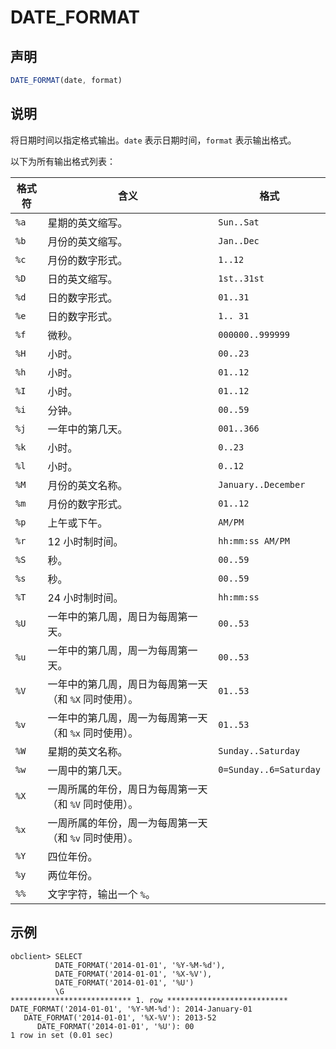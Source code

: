 DATE_FORMAT
================================



声明
-----------------------

```javascript
DATE_FORMAT(date, format)
```



说明
-----------------------

将日期时间以指定格式输出。`date` 表示日期时间，`format` 表示输出格式。

以下为所有输出格式列表：


| 格式符  |               含义               |           格式           |
|------|--------------------------------|------------------------|
| `%a` | 星期的英文缩写。                       | `Sun..Sat`             |
| `%b` | 月份的英文缩写。                       | `Jan..Dec`             |
| `%c` | 月份的数字形式。                       | `1..12`                |
| `%D` | 日的英文缩写。                        | `1st..31st`            |
| `%d` | 日的数字形式。                        | `01..31`               |
| `%e` | 日的数字形式。                        | `1.. 31`               |
| `%f` | 微秒。                            | `000000..999999`       |
| `%H` | 小时。                            | `00..23`               |
| `%h` | 小时。                            | `01..12`               |
| `%I` | 小时。                            | `01..12`               |
| `%i` | 分钟。                            | `00..59`               |
| `%j` | 一年中的第几天。                       | `001..366`             |
| `%k` | 小时。                            | `0..23`                |
| `%l` | 小时。                            | `0..12`                |
| `%M` | 月份的英文名称。                       | `January..December`    |
| `%m` | 月份的数字形式。                       | `01..12`               |
| `%p` | 上午或下午。                         | `AM/PM`                |
| `%r` | 12 小时制时间。                      | `hh:mm:ss AM/PM`       |
| `%S` | 秒。                             | `00..59`               |
| `%s` | 秒。                             | `00..59`               |
| `%T` | 24 小时制时间。                      | `hh:mm:ss`             |
| `%U` | 一年中的第几周，周日为每周第一天。              | `00..53`               |
| `%u` | 一年中的第几周，周一为每周第一天。              | `00..53`               |
| `%V` | 一年中的第几周，周日为每周第一天（和 `%X` 同时使用）。 | `01..53`               |
| `%v` | 一年中的第几周，周一为每周第一天（和 `%x` 同时使用）。 | `01..53`               |
| `%W` | 星期的英文名称。                       | `Sunday..Saturday`     |
| `%w` | 一周中的第几天。                       | `0=Sunday..6=Saturday` |
| `%X` | 一周所属的年份，周日为每周第一天（和 `%V` 同时使用）。 |                        |
| `%x` | 一周所属的年份，周一为每周第一天（和 `%v` 同时使用）。 |                        |
| `%Y` | 四位年份。                          |                        |
| `%y` | 两位年份。                          |                        |
| `%%` | 文字字符，输出一个 `%`。                 |                        |



示例
-----------------------

```unknow
obclient> SELECT
          DATE_FORMAT('2014-01-01', '%Y-%M-%d'),
          DATE_FORMAT('2014-01-01', '%X-%V'),
          DATE_FORMAT('2014-01-01', '%U')
          \G
*************************** 1. row ***************************
DATE_FORMAT('2014-01-01', '%Y-%M-%d'): 2014-January-01
   DATE_FORMAT('2014-01-01', '%X-%V'): 2013-52
      DATE_FORMAT('2014-01-01', '%U'): 00
1 row in set (0.01 sec)
```
